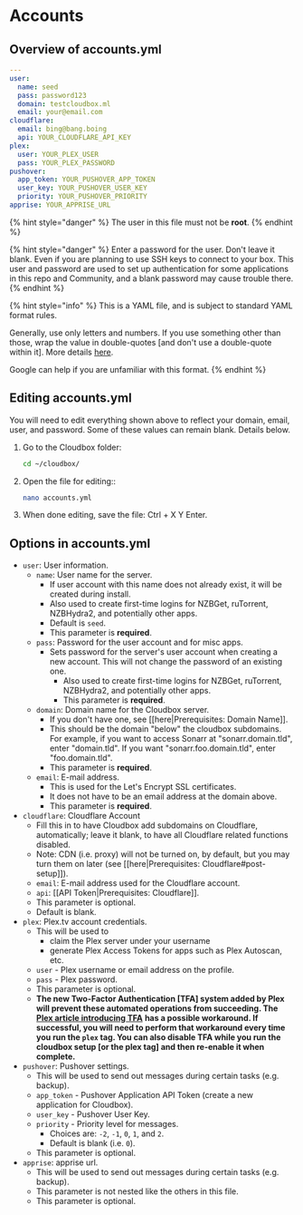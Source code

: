 # Accounts

## Overview of accounts.yml

```yaml
---
user:
  name: seed
  pass: password123
  domain: testcloudbox.ml
  email: your@email.com
cloudflare:
  email: bing@bang.boing
  api: YOUR_CLOUDFLARE_API_KEY
plex:
  user: YOUR_PLEX_USER
  pass: YOUR_PLEX_PASSWORD
pushover:
  app_token: YOUR_PUSHOVER_APP_TOKEN
  user_key: YOUR_PUSHOVER_USER_KEY
  priority: YOUR_PUSHOVER_PRIORITY
apprise: YOUR_APPRISE_URL
```

{% hint style="danger" %}
The user in this file must not be **root**.
{% endhint %}

{% hint style="danger" %}
Enter a password for the user.  Don't leave it blank. Even if you are planning to use SSH keys to connect to your box.  This user and password are used to set up authentication for some applications in this repo and Community, and a blank password may cause trouble there.
{% endhint %}

{% hint style="info" %}
This is a YAML file, and is subject to standard YAML format rules.    
  
Generally, use only letters and numbers.  If you use something other than those, wrap the value in double-quotes \[and don't use a double-quote within it\].   More details [here](../placeholder-page.md).

Google can help if you are unfamiliar with this format.
{% endhint %}

## Editing accounts.yml

You will need to edit everything shown above to reflect your domain, email, user, and password.  Some of these values can remain blank.  Details below.

1. Go to the Cloudbox folder:

   ```bash
   cd ~/cloudbox/
   ```

2. Open the file for editing::

   ```bash
   nano accounts.yml
   ```

3. When done editing, save the file: Ctrl + X Y Enter.

## Options in accounts.yml

* `user`: User information.
  * `name`: User name for the server.
    * If user account with this name does not already exist, it will be created during install.
    * Also used to create first-time logins for NZBGet, ruTorrent, NZBHydra2, and potentially other apps.
    * Default is `seed`.
    * This parameter is **required**.
  * `pass`: Password for the user account and for misc apps.
    * Sets password for the server's user account when creating a new account. This will not change the password of an existing one.
      * Also used to create first-time logins for NZBGet, ruTorrent, NZBHydra2, and potentially other apps.
      * This parameter is **required**.
  * `domain`: Domain name for the Cloudbox server.
    * If you don't have one, see \[\[here\|Prerequisites: Domain Name\]\].
    * This should be the domain "below" the cloudbox subdomains. For example, if you want to access Sonarr at "sonarr.domain.tld", enter "domain.tld". If you want "sonarr.foo.domain.tld", enter "foo.domain.tld".
    * This parameter is **required**.
  * `email`: E-mail address.
    * This is used for the Let's Encrypt SSL certificates.
    * It does not have to be an email address at the domain above.
    * This parameter is **required**.
* `cloudflare`: Cloudflare Account
  * Fill this in to have Cloudbox add subdomains on Cloudflare, automatically; leave it blank, to have all Cloudflare related functions disabled.
  * Note: CDN \(i.e. proxy\) will not be turned on, by default, but you may turn them on later \(see \[\[here\|Prerequisites: Cloudflare\#post-setup\]\]\).
  * `email`: E-mail address used for the Cloudflare account.
  * `api`: \[\[API Token\|Prerequisites: Cloudflare\]\].
  * This parameter is optional.
  * Default is blank.
* `plex`: Plex.tv account credentials.
  * This will be used to 
    * claim the Plex server under your username
    * generate Plex Access Tokens for apps such as Plex Autoscan, etc. 
  * `user` - Plex username or email address on the profile.
  * `pass` - Plex password.
  * This parameter is optional.
  * **The new Two-Factor Authentication \[TFA\] system added by Plex will prevent these automated operations from succeeding.  The** [**Plex article introducing TFA**](https://support.plex.tv/articles/two-factor-authentication/) **has a possible workaround.  If successful, you will need to perform that workaround every time you run the `plex` tag.  You can also disable TFA while you run the cloudbox setup \[or the plex tag\] and then re-enable it when complete.**
* `pushover`: Pushover settings.
  * This will be used to send out messages during certain tasks \(e.g. backup\).
  * `app_token` - Pushover Application API Token \(create a new application for Cloudbox\).
  * `user_key` - Pushover User Key.
  * `priority` - Priority level for messages.
    * Choices are: `-2`, `-1`, `0`, `1`, and `2`.
    * Default is blank \(i.e. `0`\).
  * This parameter is optional.
* `apprise`: apprise url.
  * This will be used to send out messages during certain tasks \(e.g. backup\).
  * This parameter is not nested like the others in this file.
  * This parameter is optional.

